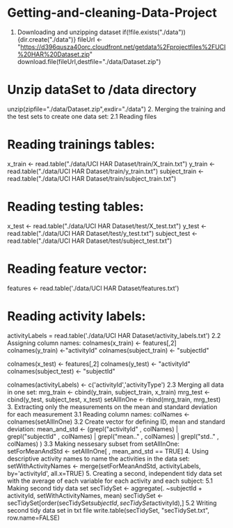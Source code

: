 # Getting-and-cleaning-Data-Project

1. Downloading and unzipping dataset
if(!file.exists("./data")){dir.create("./data")}
fileUrl <- "https://d396qusza40orc.cloudfront.net/getdata%2Fprojectfiles%2FUCI%20HAR%20Dataset.zip"
download.file(fileUrl,destfile="./data/Dataset.zip")

# Unzip dataSet to /data directory
unzip(zipfile="./data/Dataset.zip",exdir="./data")
2. Merging the training and the test sets to create one data set:
2.1 Reading files
# Reading trainings tables:
x_train <- read.table("./data/UCI HAR Dataset/train/X_train.txt")
y_train <- read.table("./data/UCI HAR Dataset/train/y_train.txt")
subject_train <- read.table("./data/UCI HAR Dataset/train/subject_train.txt")

# Reading testing tables:
x_test <- read.table("./data/UCI HAR Dataset/test/X_test.txt")
y_test <- read.table("./data/UCI HAR Dataset/test/y_test.txt")
subject_test <- read.table("./data/UCI HAR Dataset/test/subject_test.txt")

# Reading feature vector:
features <- read.table('./data/UCI HAR Dataset/features.txt')

# Reading activity labels:
activityLabels = read.table('./data/UCI HAR Dataset/activity_labels.txt')
2.2 Assigning column names:
colnames(x_train) <- features[,2] 
colnames(y_train) <-"activityId"
colnames(subject_train) <- "subjectId"
      
colnames(x_test) <- features[,2] 
colnames(y_test) <- "activityId"
colnames(subject_test) <- "subjectId"
      
colnames(activityLabels) <- c('activityId','activityType')
2.3 Merging all data in one set:
mrg_train <- cbind(y_train, subject_train, x_train)
mrg_test <- cbind(y_test, subject_test, x_test)
setAllInOne <- rbind(mrg_train, mrg_test)
3. Extracting only the measurements on the mean and standard deviation for each measurement
3.1 Reading column names:
colNames <- colnames(setAllInOne)
3.2 Create vector for defining ID, mean and standard deviation:
mean_and_std <- (grepl("activityId" , colNames) | 
                 grepl("subjectId" , colNames) | 
                 grepl("mean.." , colNames) | 
                 grepl("std.." , colNames) 
                 )
3.3 Making nessesary subset from setAllInOne:
setForMeanAndStd <- setAllInOne[ , mean_and_std == TRUE]
4. Using descriptive activity names to name the activities in the data set:
setWithActivityNames <- merge(setForMeanAndStd, activityLabels,
                              by='activityId',
                              all.x=TRUE)
5. Creating a second, independent tidy data set with the average of each variable for each activity and each subject:
5.1 Making second tidy data set
secTidySet <- aggregate(. ~subjectId + activityId, setWithActivityNames, mean)
secTidySet <- secTidySet[order(secTidySet$subjectId, secTidySet$activityId),]
5.2 Writing second tidy data set in txt file
write.table(secTidySet, "secTidySet.txt", row.name=FALSE)
